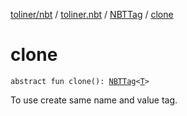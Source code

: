 [toliner/nbt](../../index.md) / [toliner.nbt](../index.md) / [NBTTag](index.md) / [clone](./clone.md)

# clone

`abstract fun clone(): `[`NBTTag`](index.md)`<`[`T`](index.md#T)`>`

To use create same name and value tag.

